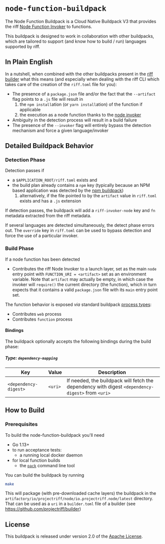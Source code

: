 # `node-function-buildpack`

The Node Function Buildpack is a Cloud Native Buildpack V3 that provides the riff [Node Function Invoker](https://github.com/projectriff/node-function-invoker) to functions.

This buildpack is designed to work in collaboration with other buildpacks, which are tailored to
support (and know how to build / run) languages supported by riff.

## In Plain English

In a nutshell, when combined with the other buildpacks present in the [riff builder](https://github.com/projectriff/builder) what this means (and especially when dealing with the riff CLI which takes care of the creation of the `riff.toml` file for you):

- The presence of a `package.json` file and/or the fact that the `--artifact` flag points to a `.js` file will result in
  1. the `npm install`ation (or `yarn install`ation) of the function if applicable
  2. the execution as a node function thanks to the [node invoker](https://github.com/projectriff/node-function-invoker)
- Ambiguity in the detection process will result in a build failure
- The presence of the `--invoker` flag will entirely bypass the detection mechanism and force a given language/invoker

## Detailed Buildpack Behavior

### Detection Phase

Detection passes if

- a `$APPLICATION_ROOT/riff.toml` exists and
- the build plan already contains a `npm` key (typically because an NPM based application was detected by the [npm buildpack](https://github.com/paketo-buildpacks/npm))
  1. alternatively, if the file pointed to by the `artifact` value in `riff.toml` exists and has a `.js` extension

If detection passes, the buildpack will add a `riff-invoker-node` key and `fn` metadata extracted from the riff metadata.

If several languages are detected simultaneously, the detect phase errors out.
The `override` key in `riff.toml` can be used to bypass detection and force the use of a particular invoker.

### Build Phase

If a node function has been detected

- Contributes the riff Node Invoker to a launch layer, set as the main `node` entry point with `FUNCTION_URI = <artifact>` set as an environment variable.
  Note that `artifact` may actually be empty, in which case the invoker will `require()` the current directory (the function), which in turn expects that it contains a valid `package.json` file with its `main` entry point set.

The function behavior is exposed _via_ standard buildpack [process types](https://github.com/buildpack/spec/blob/master/buildpack.md#launch):

- Contributes `web` process
- Contributes `function` process

#### Bindings
The buildpack optionally accepts the following bindings during the build phase:

##### Type: `dependency-mapping`
|Key                   | Value   | Description
|----------------------|---------|------------
|`<dependency-digest>` | `<uri>` | If needed, the buildpack will fetch the dependency with digest `<dependency-digest>` from `<uri>`

## How to Build

### Prerequisites
To build the node-function-buildpack you'll need

- Go 1.13+
- to run acceptance tests:
  - a running local docker daemon
- for local function builds
  - the [`pack`](https://github.com/buildpacks/pack) command line tool

You can build the buildpack by running

```bash
make
```

This will package (with pre-downloaded cache layers) the buildpack in the
`artifactory/io/projectriff/node/io.projectriff.node/latest` directory. That can be used as a `uri` in a `builder.toml`
file of a builder (see https://github.com/projectriff/builder)

## License

This buildpack is released under version 2.0 of the [Apache License](https://www.apache.org/licenses/LICENSE-2.0).

